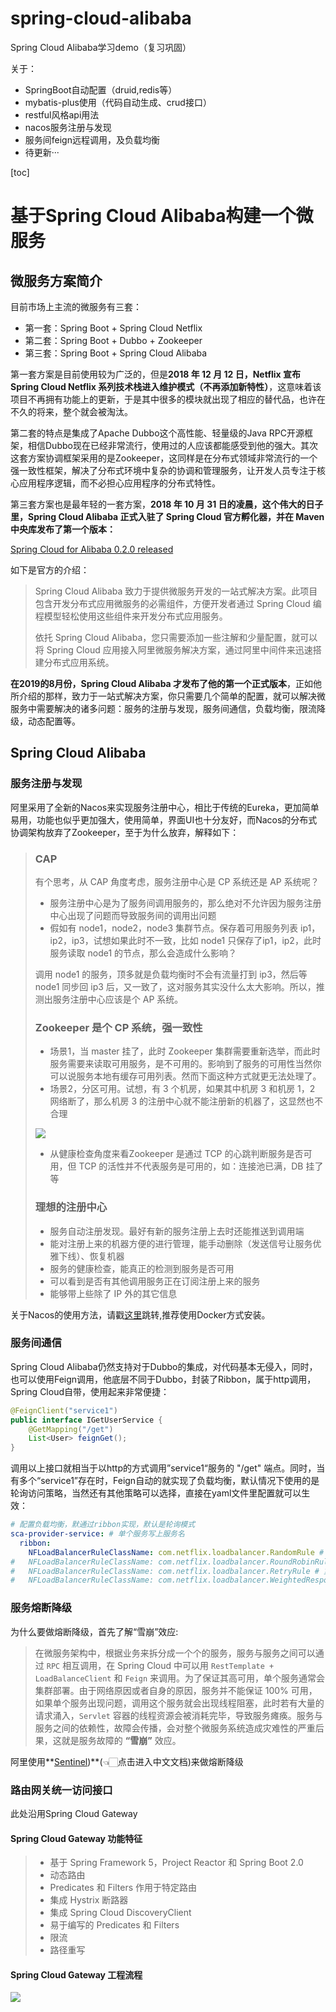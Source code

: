 # spring-cloud-alibaba
Spring Cloud Alibaba学习demo（复习巩固）

关于：
 - SpringBoot自动配置（druid,redis等）
 - mybatis-plus使用（代码自动生成、crud接口）
 - restful风格api用法
 - nacos服务注册与发现
 - 服务间feign远程调用，及负载均衡
 - 待更新···

[toc]

# 基于Spring Cloud Alibaba构建一个微服务

## 微服务方案简介

目前市场上主流的微服务有三套：

- 第一套：Spring Boot + Spring Cloud Netflix
- 第二套：Spring Boot + Dubbo + Zookeeper
- 第三套：Spring Boot + Spring Cloud Alibaba

第一套方案是目前使用较为广泛的，但是**2018 年 12 月 12 日，Netflix 宣布 Spring Cloud Netflix 系列技术栈进入维护模式（不再添加新特性）**，这意味着该项目不再拥有功能上的更新，于是其中很多的模块就出现了相应的替代品，也许在不久的将来，整个就会被淘汰。

第二套的特点是集成了Apache Dubbo这个高性能、轻量级的Java RPC开源框架，相信Dubbo现在已经非常流行，使用过的人应该都能感受到他的强大。其次这套方案协调框架采用的是Zookeeper，这同样是在分布式领域非常流行的一个强一致性框架，解决了分布式环境中复杂的协调和管理服务，让开发人员专注于核心应用程序逻辑，而不必担心应用程序的分布式特性。

第三套方案也是最年轻的一套方案，**2018 年 10 月 31 日的凌晨，这个伟大的日子里，Spring Cloud Alibaba 正式入驻了 Spring Cloud 官方孵化器，并在 Maven 中央库发布了第一个版本：** 

[Spring Cloud for Alibaba 0.2.0 released](https://spring.io/blog/2018/10/30/spring-cloud-for-alibaba-0-2-0-released)

如下是官方的介绍：

> Spring Cloud Alibaba 致力于提供微服务开发的一站式解决方案。此项目包含开发分布式应用微服务的必需组件，方便开发者通过 Spring Cloud 编程模型轻松使用这些组件来开发分布式应用服务。
>
> 依托 Spring Cloud Alibaba，您只需要添加一些注解和少量配置，就可以将 Spring Cloud 应用接入阿里微服务解决方案，通过阿里中间件来迅速搭建分布式应用系统。

**在2019的8月份，Spring Cloud Alibaba 才发布了他的第一个正式版本**，正如他所介绍的那样，致力于一站式解决方案，你只需要几个简单的配置，就可以解决微服务中需要解决的诸多问题：服务的注册与发现，服务间通信，负载均衡，限流降级，动态配置等。

## Spring Cloud Alibaba

### 服务注册与发现

阿里采用了全新的Nacos来实现服务注册中心，相比于传统的Eureka，更加简单易用，功能也似乎更加强大，使用简单，界面UI也十分友好，而Nacos的分布式协调架构放弃了Zookeeper，至于为什么放弃，解释如下：

> ### CAP
>
> 有个思考，从 CAP 角度考虑，服务注册中心是 CP 系统还是 AP 系统呢？
>
> - 服务注册中心是为了服务间调用服务的，那么绝对不允许因为服务注册中心出现了问题而导致服务间的调用出问题
> - 假如有 node1，node2，node3 集群节点。保存着可用服务列表 ip1，ip2，ip3，试想如果此时不一致，比如 node1 只保存了ip1，ip2，此时服务读取 node1 的节点，那么会造成什么影响？
>
> 调用 node1 的服务，顶多就是负载均衡时不会有流量打到 ip3，然后等 node1 同步回 ip3 后，又一致了，这对服务其实没什么太大影响。所以，推测出服务注册中心应该是个 AP 系统。
>
> ### Zookeeper 是个 CP 系统，强一致性
>
> - 场景1，当 master 挂了，此时 Zookeeper 集群需要重新选举，而此时服务需要来读取可用服务，是不可用的。影响到了服务的可用性当然你可以说服务本地有缓存可用列表。然而下面这种方式就更无法处理了。
> - 场景2，分区可用。试想，有 3 个机房，如果其中机房 3 和机房 1，2 网络断了，那么机房 3 的注册中心就不能注册新的机器了，这显然也不合理
>
> ![](https://mew.oss-cn-shanghai.aliyuncs.com/img2/da288a836eac2ddeeb0bbdfa0fd29fb4b8d.jpg)
>
> - 从健康检查角度来看Zookeeper 是通过 TCP 的心跳判断服务是否可用，但 TCP 的活性并不代表服务是可用的，如：连接池已满，DB 挂了等
>
> ### 理想的注册中心
>
> - 服务自动注册发现。最好有新的服务注册上去时还能推送到调用端
> - 能对注册上来的机器方便的进行管理，能手动删除（发送信号让服务优雅下线）、恢复机器
> - 服务的健康检查，能真正的检测到服务是否可用
> - 可以看到是否有其他调用服务正在订阅注册上来的服务
> - 能够带上些除了 IP 外的其它信息

关于Nacos的使用方法，请戳[这里]()跳转,推荐使用Docker方式安装。

### 服务间通信

Spring Cloud Alibaba仍然支持对于Dubbo的集成，对代码基本无侵入，同时，也可以使用Feign调用，他底层不同于Dubbo，封装了Ribbon，属于http调用，Spring Cloud自带，使用起来非常便捷：

```java
@FeignClient("service1")
public interface IGetUserService {
    @GetMapping("/get")
    List<User> feignGet();
}
```

调用以上接口就相当于以http的方式调用”service1“服务的 "/get" 端点。同时，当有多个“service1”存在时，Feign自动的就实现了负载均衡，默认情况下使用的是轮询访问策略，当然还有其他策略可以选择，直接在yaml文件里配置就可以生效：

```yaml
# 配置负载均衡，默通过ribbon实现，默认是轮询模式
sca-provider-service: # 单个服务写上服务名
  ribbon:
    NFLoadBalancerRuleClassName: com.netflix.loadbalancer.RandomRule # 随机规则
#   NFLoadBalancerRuleClassName: com.netflix.loadbalancer.RoundRobinRule # 轮询(默认)
#   NFLoadBalancerRuleClassName: com.netflix.loadbalancer.RetryRule # 重试
#   NFLoadBalancerRuleClassName: com.netflix.loadbalancer.WeightedResponseTimeRule # 响应时间权重
```

### 服务熔断降级

为什么要做熔断降级，首先了解“雪崩”效应:

> 在微服务架构中，根据业务来拆分成一个个的服务，服务与服务之间可以通过 `RPC` 相互调用，在 Spring Cloud 中可以用 `RestTemplate + LoadBalanceClient` 和 `Feign` 来调用。为了保证其高可用，单个服务通常会集群部署。由于网络原因或者自身的原因，服务并不能保证 100% 可用，如果单个服务出现问题，调用这个服务就会出现线程阻塞，此时若有大量的请求涌入，`Servlet` 容器的线程资源会被消耗完毕，导致服务瘫痪。服务与服务之间的依赖性，故障会传播，会对整个微服务系统造成灾难性的严重后果，这就是服务故障的 **“雪崩”** 效应。

阿里使用**[Sentinel](https://github.com/alibaba/Sentinel/wiki/介绍))**(👈🏻点击进入中文文档)来做熔断降级

### 路由网关统一访问接口

此处沿用Spring Cloud Gateway

#### Spring Cloud Gateway 功能特征

> - 基于 Spring Framework 5，Project Reactor 和 Spring Boot 2.0
> - 动态路由
> - Predicates 和 Filters 作用于特定路由
> - 集成 Hystrix 断路器
> - 集成 Spring Cloud DiscoveryClient
> - 易于编写的 Predicates 和 Filters
> - 限流
> - 路径重写

#### Spring Cloud Gateway 工程流程

![](https://mew.oss-cn-shanghai.aliyuncs.com/img2/22e4eccf2cbe09332678c04b8de98ebe.jpg)
